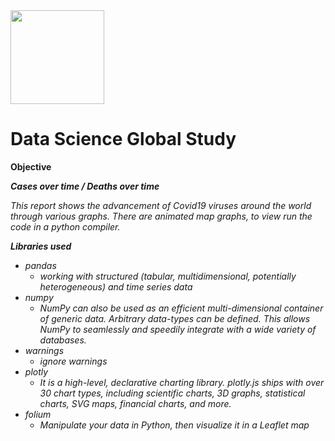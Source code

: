 <img src= "https://github.com/TSS-DC/Images-for-readmem/blob/master/World.png" width=150>
  
# Data Science Global Study

<b>Objective</b>

<b><i>Cases over time / Deaths over time</b></em>


<i>This report shows the advancement of Covid19 viruses around the world through various graphs.
There are animated map graphs, to view run the code in a python compiler.</i>

**Libraries used**

- pandas
  * working with structured (tabular, multidimensional, potentially heterogeneous) and time series data
- numpy
  * NumPy can also be used as an efficient multi-dimensional container of generic data. Arbitrary data-types can be defined. This allows       NumPy to seamlessly and speedily integrate with a wide variety of databases.
- warnings
  * ignore warnings
- plotly
  * It is a high-level, declarative charting library. plotly.js ships with over 30 chart types, including scientific charts, 3D graphs, statistical charts, SVG maps, financial charts, and more.
- folium
  *  Manipulate your data in Python, then visualize it in a Leaflet map
